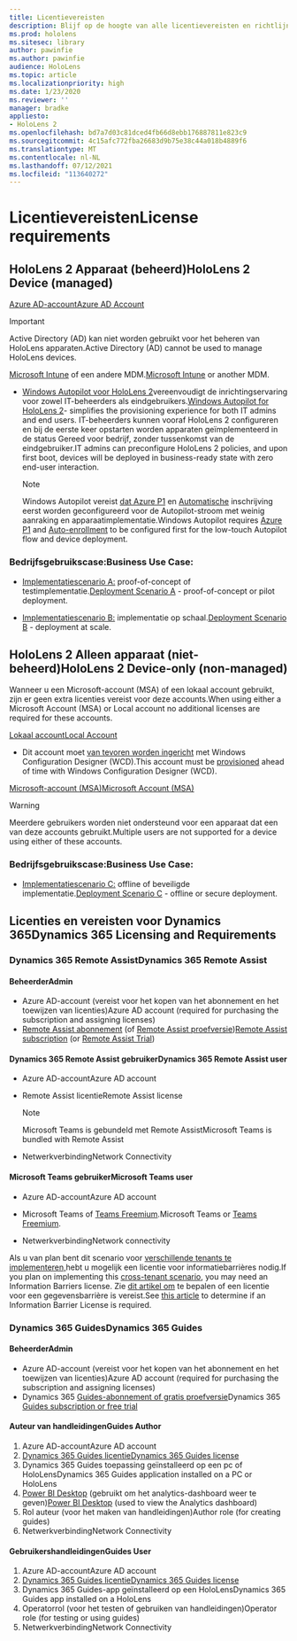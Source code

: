 ```yaml
---
title: Licentievereisten
description: Blijf op de hoogte van alle licentievereisten en richtlijnen die u nodig hebt voor mobile device management, HoloLens en Remote Assist.
ms.prod: hololens
ms.sitesec: library
author: pawinfie
ms.author: pawinfie
audience: HoloLens
ms.topic: article
ms.localizationpriority: high
ms.date: 1/23/2020
ms.reviewer: ''
manager: bradke
appliesto:
- HoloLens 2
ms.openlocfilehash: bd7a7d03c81dced4fb66d8ebb176887811e823c9
ms.sourcegitcommit: 4c15afc772fba26683d9b75e38c44a018b4889f6
ms.translationtype: MT
ms.contentlocale: nl-NL
ms.lasthandoff: 07/12/2021
ms.locfileid: "113640272"
---
```

# <a name="license-requirements"></a><span data-ttu-id="1dfc5-103">Licentievereisten</span><span class="sxs-lookup"><span data-stu-id="1dfc5-103">License requirements</span></span>

## <a name="hololens-2-device-managed"></a><span data-ttu-id="1dfc5-104">HoloLens 2 Apparaat (beheerd)</span><span class="sxs-lookup"><span data-stu-id="1dfc5-104">HoloLens 2 Device (managed)</span></span>

[<span data-ttu-id="1dfc5-105">Azure AD-account</span><span class="sxs-lookup"><span data-stu-id="1dfc5-105">Azure AD Account</span></span>](/azure/active-directory/)

> [!IMPORTANT]
> <span data-ttu-id="1dfc5-106">Active Directory (AD) kan niet worden gebruikt voor het beheren van HoloLens apparaten.</span><span class="sxs-lookup"><span data-stu-id="1dfc5-106">Active Directory (AD) cannot be used to manage HoloLens devices.</span></span>

<span data-ttu-id="1dfc5-107">[Microsoft Intune](/mem/intune/fundamentals/what-is-intune) of een andere MDM.</span><span class="sxs-lookup"><span data-stu-id="1dfc5-107">[Microsoft Intune](/mem/intune/fundamentals/what-is-intune) or another MDM.</span></span>
- <span data-ttu-id="1dfc5-108">[Windows Autopilot voor HoloLens 2](hololens2-autopilot.md)vereenvoudigt de inrichtingservaring voor zowel IT-beheerders als eindgebruikers.</span><span class="sxs-lookup"><span data-stu-id="1dfc5-108">[Windows Autopilot for HoloLens 2](hololens2-autopilot.md)- simplifies the provisioning experience for both IT admins and end users.</span></span> <span data-ttu-id="1dfc5-109">IT-beheerders kunnen vooraf HoloLens 2 configureren en bij de eerste keer opstarten worden apparaten geïmplementeerd in de status Gereed voor bedrijf, zonder tussenkomst van de eindgebruiker.</span><span class="sxs-lookup"><span data-stu-id="1dfc5-109">IT admins can preconfigure HoloLens 2 policies, and upon first boot, devices will be deployed in business-ready state with zero end-user interaction.</span></span> 

  > [!NOTE]
  > <span data-ttu-id="1dfc5-110">Windows Autopilot vereist [dat Azure P1](/azure/active-directory/fundamentals/active-directory-whatis) en [Automatische](/mem/intune/enrollment/windows-enroll#enable-windows-10-automatic-enrollment) inschrijving eerst worden geconfigureerd voor de Autopilot-stroom met weinig aanraking en apparaatimplementatie.</span><span class="sxs-lookup"><span data-stu-id="1dfc5-110">Windows Autopilot requires [Azure P1](/azure/active-directory/fundamentals/active-directory-whatis) and [Auto-enrollment](/mem/intune/enrollment/windows-enroll#enable-windows-10-automatic-enrollment) to be configured first for the low-touch Autopilot flow and device deployment.</span></span> 

### <a name="business-use-case"></a><span data-ttu-id="1dfc5-111">Bedrijfsgebruikscase:</span><span class="sxs-lookup"><span data-stu-id="1dfc5-111">Business Use Case:</span></span> 

- <span data-ttu-id="1dfc5-112">[Implementatiescenario A:](hololens-requirements.md#scenario-a-deploy-to-cloud-connected-devices) proof-of-concept of testimplementatie.</span><span class="sxs-lookup"><span data-stu-id="1dfc5-112">[Deployment Scenario A](hololens-requirements.md#scenario-a-deploy-to-cloud-connected-devices) - proof-of-concept or pilot deployment.</span></span>

- <span data-ttu-id="1dfc5-113">[Implementatiescenario B:](hololens-requirements.md#scenario-b-deploy-inside-your-organizations-network) implementatie op schaal.</span><span class="sxs-lookup"><span data-stu-id="1dfc5-113">[Deployment Scenario B](hololens-requirements.md#scenario-b-deploy-inside-your-organizations-network) - deployment at scale.</span></span>

## <a name="hololens-2-device-only-non-managed"></a><span data-ttu-id="1dfc5-114">HoloLens 2 Alleen apparaat (niet-beheerd)</span><span class="sxs-lookup"><span data-stu-id="1dfc5-114">HoloLens 2 Device-only (non-managed)</span></span>

<span data-ttu-id="1dfc5-115">Wanneer u een Microsoft-account (MSA) of een lokaal account gebruikt, zijn er geen extra licenties vereist voor deze accounts.</span><span class="sxs-lookup"><span data-stu-id="1dfc5-115">When using either a Microsoft Account (MSA) or Local account no additional licenses are required for these accounts.</span></span>

[<span data-ttu-id="1dfc5-116">Lokaal account</span><span class="sxs-lookup"><span data-stu-id="1dfc5-116">Local Account</span></span>](/windows/security/identity-protection/access-control/local-accounts)

- <span data-ttu-id="1dfc5-117">Dit account moet [van tevoren worden ingericht](hololens-provisioning.md#provisioning-package-hololens-wizard) met Windows Configuration Designer (WCD).</span><span class="sxs-lookup"><span data-stu-id="1dfc5-117">This account must be [provisioned](hololens-provisioning.md#provisioning-package-hololens-wizard) ahead of time with Windows Configuration Designer (WCD).</span></span>

[<span data-ttu-id="1dfc5-118">Microsoft-account (MSA)</span><span class="sxs-lookup"><span data-stu-id="1dfc5-118">Microsoft Account (MSA)</span></span>](/windows/security/identity-protection/access-control/microsoft-accounts)

> [!WARNING]
> <span data-ttu-id="1dfc5-119">Meerdere gebruikers worden niet ondersteund voor een apparaat dat een van deze accounts gebruikt.</span><span class="sxs-lookup"><span data-stu-id="1dfc5-119">Multiple users are not supported for a device using either of these accounts.</span></span>

### <a name="business-use-case"></a><span data-ttu-id="1dfc5-120">Bedrijfsgebruikscase:</span><span class="sxs-lookup"><span data-stu-id="1dfc5-120">Business Use Case:</span></span> 

- <span data-ttu-id="1dfc5-121">[Implementatiescenario C:](hololens-requirements.md#scenario-c-deploy-in-secure-offline-environment) offline of beveiligde implementatie.</span><span class="sxs-lookup"><span data-stu-id="1dfc5-121">[Deployment Scenario C](hololens-requirements.md#scenario-c-deploy-in-secure-offline-environment) - offline or secure deployment.</span></span>
 
## <a name="dynamics-365-licensing-and-requirements"></a><span data-ttu-id="1dfc5-122">Licenties en vereisten voor Dynamics 365</span><span class="sxs-lookup"><span data-stu-id="1dfc5-122">Dynamics 365 Licensing and Requirements</span></span>

### <a name="dynamics-365-remote-assist"></a><span data-ttu-id="1dfc5-123">Dynamics 365 Remote Assist</span><span class="sxs-lookup"><span data-stu-id="1dfc5-123">Dynamics 365 Remote Assist</span></span> 

#### <a name="admin"></a><span data-ttu-id="1dfc5-124">Beheerder</span><span class="sxs-lookup"><span data-stu-id="1dfc5-124">Admin</span></span>

- <span data-ttu-id="1dfc5-125">Azure AD-account (vereist voor het kopen van het abonnement en het toewijzen van licenties)</span><span class="sxs-lookup"><span data-stu-id="1dfc5-125">Azure AD account (required for purchasing the subscription and assigning licenses)</span></span>
- <span data-ttu-id="1dfc5-126">[Remote Assist abonnement](/dynamics365/mixed-reality/remote-assist/buy-and-deploy-remote-assist) (of [Remote Assist proefversie](/dynamics365/mixed-reality/remote-assist/try-remote-assist))</span><span class="sxs-lookup"><span data-stu-id="1dfc5-126">[Remote Assist subscription](/dynamics365/mixed-reality/remote-assist/buy-and-deploy-remote-assist) (or [Remote Assist Trial](/dynamics365/mixed-reality/remote-assist/try-remote-assist))</span></span>
    
#### <a name="dynamics-365-remote-assist-user"></a><span data-ttu-id="1dfc5-127">Dynamics 365 Remote Assist gebruiker</span><span class="sxs-lookup"><span data-stu-id="1dfc5-127">Dynamics 365 Remote Assist user</span></span>

- <span data-ttu-id="1dfc5-128">Azure AD-account</span><span class="sxs-lookup"><span data-stu-id="1dfc5-128">Azure AD account</span></span>

- <span data-ttu-id="1dfc5-129">Remote Assist licentie</span><span class="sxs-lookup"><span data-stu-id="1dfc5-129">Remote Assist license</span></span> 

  > [!NOTE]
  > <span data-ttu-id="1dfc5-130">Microsoft Teams is gebundeld met Remote Assist</span><span class="sxs-lookup"><span data-stu-id="1dfc5-130">Microsoft Teams is bundled with Remote Assist</span></span>

- <span data-ttu-id="1dfc5-131">Netwerkverbinding</span><span class="sxs-lookup"><span data-stu-id="1dfc5-131">Network Connectivity</span></span>

#### <a name="microsoft-teams-user"></a><span data-ttu-id="1dfc5-132">Microsoft Teams gebruiker</span><span class="sxs-lookup"><span data-stu-id="1dfc5-132">Microsoft Teams user</span></span>

- <span data-ttu-id="1dfc5-133">Azure AD-account</span><span class="sxs-lookup"><span data-stu-id="1dfc5-133">Azure AD account</span></span>

- <span data-ttu-id="1dfc5-134">Microsoft Teams of [Teams Freemium](https://products.office.com/microsoft-teams/free).</span><span class="sxs-lookup"><span data-stu-id="1dfc5-134">Microsoft Teams or [Teams Freemium](https://products.office.com/microsoft-teams/free).</span></span>

- <span data-ttu-id="1dfc5-135">Netwerkverbinding</span><span class="sxs-lookup"><span data-stu-id="1dfc5-135">Network connectivity</span></span>

<span data-ttu-id="1dfc5-136">Als u van plan bent dit scenario voor [verschillende tenants te implementeren,](/dynamics365/mixed-reality/remote-assist/cross-tenant-overview#scenario-2-leasing-services-to-other-tenants)hebt u mogelijk een licentie voor informatiebarrières nodig.</span><span class="sxs-lookup"><span data-stu-id="1dfc5-136">If you plan on implementing this [cross-tenant scenario](/dynamics365/mixed-reality/remote-assist/cross-tenant-overview#scenario-2-leasing-services-to-other-tenants), you may need an Information Barriers license.</span></span> <span data-ttu-id="1dfc5-137">Zie [dit artikel om](/dynamics365/mixed-reality/remote-assist/cross-tenant-licensing-implementation#step-1-determine-if-information-barriers-are-necessary) te bepalen of een licentie voor een gegevensbarrière is vereist.</span><span class="sxs-lookup"><span data-stu-id="1dfc5-137">See [this article](/dynamics365/mixed-reality/remote-assist/cross-tenant-licensing-implementation#step-1-determine-if-information-barriers-are-necessary) to determine if an Information Barrier License is required.</span></span>

### <a name="dynamics-365-guides"></a><span data-ttu-id="1dfc5-138">Dynamics 365 Guides</span><span class="sxs-lookup"><span data-stu-id="1dfc5-138">Dynamics 365 Guides</span></span> 

#### <a name="admin"></a><span data-ttu-id="1dfc5-139">Beheerder</span><span class="sxs-lookup"><span data-stu-id="1dfc5-139">Admin</span></span>

- <span data-ttu-id="1dfc5-140">Azure AD-account (vereist voor het kopen van het abonnement en het toewijzen van licenties)</span><span class="sxs-lookup"><span data-stu-id="1dfc5-140">Azure AD account (required for purchasing the subscription and assigning licenses)</span></span>
- <span data-ttu-id="1dfc5-141">Dynamics 365 [Guides-abonnement of gratis proefversie](/dynamics365/mixed-reality/guides/setup-step-one)</span><span class="sxs-lookup"><span data-stu-id="1dfc5-141">Dynamics 365 [Guides subscription or free trial](/dynamics365/mixed-reality/guides/setup-step-one)</span></span>

#### <a name="guides-author"></a><span data-ttu-id="1dfc5-142">Auteur van handleidingen</span><span class="sxs-lookup"><span data-stu-id="1dfc5-142">Guides Author</span></span>

1. <span data-ttu-id="1dfc5-143">Azure AD-account</span><span class="sxs-lookup"><span data-stu-id="1dfc5-143">Azure AD account</span></span>
1. [<span data-ttu-id="1dfc5-144">Dynamics 365 Guides licentie</span><span class="sxs-lookup"><span data-stu-id="1dfc5-144">Dynamics 365 Guides license</span></span>](/dynamics365/mixed-reality/guides/requirements)
1. <span data-ttu-id="1dfc5-145">Dynamics 365 Guides toepassing geïnstalleerd op een pc of HoloLens</span><span class="sxs-lookup"><span data-stu-id="1dfc5-145">Dynamics 365 Guides application installed on a PC or HoloLens</span></span>
1. <span data-ttu-id="1dfc5-146">[Power BI Desktop](https://powerbi.microsoft.com/desktop/) (gebruikt om het analytics-dashboard weer te geven)</span><span class="sxs-lookup"><span data-stu-id="1dfc5-146">[Power BI Desktop](https://powerbi.microsoft.com/desktop/) (used to view the Analytics dashboard)</span></span>
1. <span data-ttu-id="1dfc5-147">Rol auteur (voor het maken van handleidingen)</span><span class="sxs-lookup"><span data-stu-id="1dfc5-147">Author role (for creating guides)</span></span>
1. <span data-ttu-id="1dfc5-148">Netwerkverbinding</span><span class="sxs-lookup"><span data-stu-id="1dfc5-148">Network Connectivity</span></span>

#### <a name="guides-user"></a><span data-ttu-id="1dfc5-149">Gebruikershandleidingen</span><span class="sxs-lookup"><span data-stu-id="1dfc5-149">Guides User</span></span>

1. <span data-ttu-id="1dfc5-150">Azure AD-account</span><span class="sxs-lookup"><span data-stu-id="1dfc5-150">Azure AD account</span></span>
1. [<span data-ttu-id="1dfc5-151">Dynamics 365 Guides licentie</span><span class="sxs-lookup"><span data-stu-id="1dfc5-151">Dynamics 365 Guides license</span></span>](/dynamics365/mixed-reality/guides/requirements)
1. <span data-ttu-id="1dfc5-152">Dynamics 365 Guides-app geïnstalleerd op een HoloLens</span><span class="sxs-lookup"><span data-stu-id="1dfc5-152">Dynamics 365 Guides app installed on a HoloLens</span></span>
1. <span data-ttu-id="1dfc5-153">Operatorrol (voor het testen of gebruiken van handleidingen)</span><span class="sxs-lookup"><span data-stu-id="1dfc5-153">Operator role (for testing or using guides)</span></span>
1. <span data-ttu-id="1dfc5-154">Netwerkverbinding</span><span class="sxs-lookup"><span data-stu-id="1dfc5-154">Network Connectivity</span></span>
